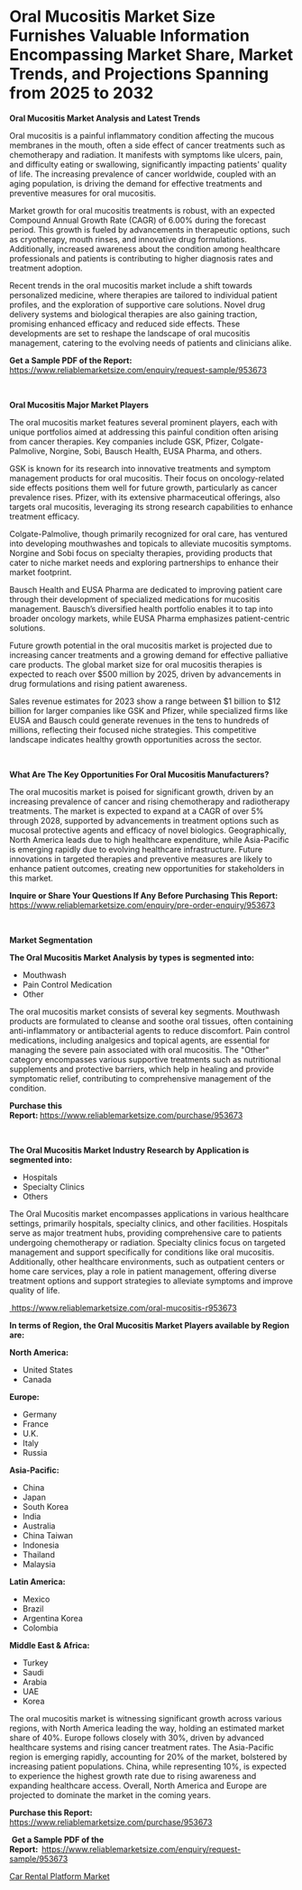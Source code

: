 <p><h1>Oral Mucositis Market Size Furnishes Valuable Information Encompassing Market Share, Market Trends, and Projections Spanning from 2025 to 2032</h1></p><p><strong>Oral Mucositis Market Analysis and Latest Trends</strong></p>
<p><p>Oral mucositis is a painful inflammatory condition affecting the mucous membranes in the mouth, often a side effect of cancer treatments such as chemotherapy and radiation. It manifests with symptoms like ulcers, pain, and difficulty eating or swallowing, significantly impacting patients' quality of life. The increasing prevalence of cancer worldwide, coupled with an aging population, is driving the demand for effective treatments and preventive measures for oral mucositis.</p><p>Market growth for oral mucositis treatments is robust, with an expected Compound Annual Growth Rate (CAGR) of 6.00% during the forecast period. This growth is fueled by advancements in therapeutic options, such as cryotherapy, mouth rinses, and innovative drug formulations. Additionally, increased awareness about the condition among healthcare professionals and patients is contributing to higher diagnosis rates and treatment adoption.</p><p>Recent trends in the oral mucositis market include a shift towards personalized medicine, where therapies are tailored to individual patient profiles, and the exploration of supportive care solutions. Novel drug delivery systems and biological therapies are also gaining traction, promising enhanced efficacy and reduced side effects. These developments are set to reshape the landscape of oral mucositis management, catering to the evolving needs of patients and clinicians alike.</p></p>
<p><strong>Get a Sample PDF of the Report:&nbsp;</strong> <a href="https://www.reliablemarketsize.com/enquiry/request-sample/953673?utm_campaign=2731&utm_medium=2&utm_source=Github&utm_content=ia&utm_term=05032025&utm_id=oral-mucositis">https://www.reliablemarketsize.com/enquiry/request-sample/953673</a></p>
<p>&nbsp;</p>
<p><strong>Oral Mucositis Major Market Players</strong></p>
<p><p>The oral mucositis market features several prominent players, each with unique portfolios aimed at addressing this painful condition often arising from cancer therapies. Key companies include GSK, Pfizer, Colgate-Palmolive, Norgine, Sobi, Bausch Health, EUSA Pharma, and others.</p><p>GSK is known for its research into innovative treatments and symptom management products for oral mucositis. Their focus on oncology-related side effects positions them well for future growth, particularly as cancer prevalence rises. Pfizer, with its extensive pharmaceutical offerings, also targets oral mucositis, leveraging its strong research capabilities to enhance treatment efficacy.</p><p>Colgate-Palmolive, though primarily recognized for oral care, has ventured into developing mouthwashes and topicals to alleviate mucositis symptoms. Norgine and Sobi focus on specialty therapies, providing products that cater to niche market needs and exploring partnerships to enhance their market footprint.</p><p>Bausch Health and EUSA Pharma are dedicated to improving patient care through their development of specialized medications for mucositis management. Bausch’s diversified health portfolio enables it to tap into broader oncology markets, while EUSA Pharma emphasizes patient-centric solutions.</p><p>Future growth potential in the oral mucositis market is projected due to increasing cancer treatments and a growing demand for effective palliative care products. The global market size for oral mucositis therapies is expected to reach over $500 million by 2025, driven by advancements in drug formulations and rising patient awareness.</p><p>Sales revenue estimates for 2023 show a range between $1 billion to $12 billion for larger companies like GSK and Pfizer, while specialized firms like EUSA and Bausch could generate revenues in the tens to hundreds of millions, reflecting their focused niche strategies. This competitive landscape indicates healthy growth opportunities across the sector.</p></p>
<p>&nbsp;</p>
<p><strong>What Are The Key Opportunities For Oral Mucositis Manufacturers?</strong></p>
<p><p>The oral mucositis market is poised for significant growth, driven by an increasing prevalence of cancer and rising chemotherapy and radiotherapy treatments. The market is expected to expand at a CAGR of over 5% through 2028, supported by advancements in treatment options such as mucosal protective agents and efficacy of novel biologics. Geographically, North America leads due to high healthcare expenditure, while Asia-Pacific is emerging rapidly due to evolving healthcare infrastructure. Future innovations in targeted therapies and preventive measures are likely to enhance patient outcomes, creating new opportunities for stakeholders in this market.</p></p>
<p><strong>Inquire or Share Your Questions If Any Before Purchasing This Report:</strong> <a href="https://www.reliablemarketsize.com/enquiry/pre-order-enquiry/953673?utm_campaign=2731&utm_medium=2&utm_source=Github&utm_content=ia&utm_term=05032025&utm_id=oral-mucositis">https://www.reliablemarketsize.com/enquiry/pre-order-enquiry/953673</a></p>
<p>&nbsp;</p>
<p><strong>Market Segmentation</strong></p>
<p><strong>The Oral Mucositis Market Analysis by types is segmented into:</strong></p>
<p><ul><li>Mouthwash</li><li>Pain Control Medication</li><li>Other</li></ul></p>
<p><p>The oral mucositis market consists of several key segments. Mouthwash products are formulated to cleanse and soothe oral tissues, often containing anti-inflammatory or antibacterial agents to reduce discomfort. Pain control medications, including analgesics and topical agents, are essential for managing the severe pain associated with oral mucositis. The "Other" category encompasses various supportive treatments such as nutritional supplements and protective barriers, which help in healing and provide symptomatic relief, contributing to comprehensive management of the condition.</p></p>
<p><strong>Purchase this Report:&nbsp;</strong><a href="https://www.reliablemarketsize.com/purchase/953673?utm_campaign=2731&utm_medium=2&utm_source=Github&utm_content=ia&utm_term=05032025&utm_id=oral-mucositis">https://www.reliablemarketsize.com/purchase/953673</a></p>
<p>&nbsp;</p>
<p><strong>The Oral Mucositis Market Industry Research by Application is segmented into:</strong></p>
<p><ul><li>Hospitals</li><li>Specialty Clinics</li><li>Others</li></ul></p>
<p><p>The Oral Mucositis market encompasses applications in various healthcare settings, primarily hospitals, specialty clinics, and other facilities. Hospitals serve as major treatment hubs, providing comprehensive care to patients undergoing chemotherapy or radiation. Specialty clinics focus on targeted management and support specifically for conditions like oral mucositis. Additionally, other healthcare environments, such as outpatient centers or home care services, play a role in patient management, offering diverse treatment options and support strategies to alleviate symptoms and improve quality of life.</p></p>
<p><a href="https://www.reliablemarketsize.com/oral-mucositis-r953673?utm_campaign=2731&utm_medium=2&utm_source=Github&utm_content=ia&utm_term=05032025&utm_id=oral-mucositis">&nbsp;https://www.reliablemarketsize.com/oral-mucositis-r953673</a></p>
<p><strong>In terms of Region, the Oral Mucositis Market Players available by Region are:</strong></p>
<p>
    <p> <strong> North America: </strong>
        <ul>
            <li>United States</li>
            <li>Canada</li>
        </ul>
        </p> 
    <p> <strong> Europe: </strong>
        <ul>
            <li>Germany</li>
            <li>France</li>
            <li>U.K.</li>
            <li>Italy</li>
            <li>Russia</li>
        </ul>
        </p> 
    <p> <strong> Asia-Pacific: </strong>
        <ul>
            <li>China</li>
            <li>Japan</li>
            <li>South Korea</li>
            <li>India</li>
            <li>Australia</li>
            <li>China Taiwan</li>
            <li>Indonesia</li>
            <li>Thailand</li>
            <li>Malaysia</li>
        </ul>
        </p> 
    <p> <strong> Latin America: </strong>
        <ul>
            <li>Mexico</li>
            <li>Brazil</li>
            <li>Argentina Korea</li>
            <li>Colombia</li>
        </ul>
        </p> 
    <p> <strong> Middle East & Africa: </strong>
        <ul>
            <li>Turkey</li>
            <li>Saudi</li>
            <li>Arabia</li>
            <li>UAE</li>
            <li>Korea</li>
        </ul>
    </p>
    </p>
<p><p>The oral mucositis market is witnessing significant growth across various regions, with North America leading the way, holding an estimated market share of 40%. Europe follows closely with 30%, driven by advanced healthcare systems and rising cancer treatment rates. The Asia-Pacific region is emerging rapidly, accounting for 20% of the market, bolstered by increasing patient populations. China, while representing 10%, is expected to experience the highest growth rate due to rising awareness and expanding healthcare access. Overall, North America and Europe are projected to dominate the market in the coming years.</p></p>
<p><strong>Purchase this Report: </strong><a href="https://www.reliablemarketsize.com/purchase/953673?utm_campaign=2731&utm_medium=2&utm_source=Github&utm_content=ia&utm_term=05032025&utm_id=oral-mucositis">https://www.reliablemarketsize.com/purchase/953673</a></p>
<p>&nbsp;<strong>Get a Sample PDF of the Report:&nbsp;&nbsp;</strong><a href="https://www.reliablemarketsize.com/enquiry/request-sample/953673?utm_campaign=2731&utm_medium=2&utm_source=Github&utm_content=ia&utm_term=05032025&utm_id=oral-mucositis">https://www.reliablemarketsize.com/enquiry/request-sample/953673</a></p>
<p><strong></strong></p>
<p><p><a href="https://github.com/boisetwa16/Market-Research-Report-List-1/blob/main/car-rental-platform-market.md?utm_campaign=2731&utm_medium=2&utm_source=Github&utm_content=ia&utm_term=05032025&utm_id=oral-mucositis">Car Rental Platform Market</a></p></p>